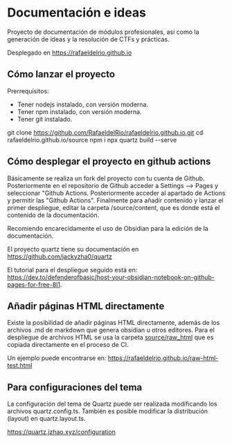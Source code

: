# Documentación e ideas

Proyecto de documentación de módulos profesionales, así como la generación de ideas y la resolución de CTFs y prácticas.

Desplegado en https://rafaeldelrio.github.io


## Cómo lanzar el proyecto

Prerrequisitos:
- Tener nodejs instalado, con versión moderna.
- Tener npm instalado, con versión moderna.
- Tener git instalado.

git clone https://github.com/RafaeldelRio/rafaeldelrio.github.io.git
cd rafaeldelrio.github.io/source
npm i
npx quartz build --serve


## Cómo desplegar el proyecto en github actions

Básicamente se realiza un fork del proyecto con tu cuenta de Github. Posteriormente en el repositorio de Github acceder a 
Settings --> Pages y seleccionar "Github Actions.
Posteriormente acceder al apartado de Actions y permitir las "Github Actions".
Finalmente para añadir contenido y lanzar el primer despliegue, editar la carpeta /source/content, que es donde está el contenido de la documentación.

Recomiendo encarecidamente el uso de Obsidian para la edición de la documentación.


El proyecto quartz tiene su documentación en https://github.com/jackyzha0/quartz

El tutorial para el despliegue seguido está en:
 https://dev.to/defenderofbasic/host-your-obsidian-notebook-on-github-pages-for-free-8l1. 


## Añadir páginas HTML directamente

Existe la posibilidad de añadir páginas HTML directamente, además de los archivos .md de markdown que genera obsidian u otros editores.
Para el despliegue de archivos HTML se usa la carpeta [source/raw_html](./source/raw_html) que es copiada directamente en el proceso de CI.

Un ejemplo puede encontrarse en: https://rafaeldelrio.github.io/raw-html-test.html


## Para configuraciones del tema

La configuración del tema de Quartz puede ser realizada modificando los archivos quartz.config.ts.
También es posible modificar la distribución (layout) en quartz.layout.ts.

https://quartz.jzhao.xyz/configuration
